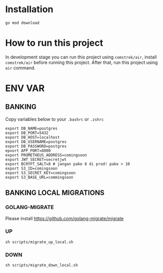 # Installation
```
go mod download
```

# How to run this project
In development stage you can run this project using `comstrek/air`, install `comstrek/air` before running this project. After that, run this project using `air` command.

# ENV VAR

## BANKING
Copy variables below to your `.bashrc` or `.zshrc`

```
export DB_NAME=postgres
export DB_PORT=5432
export DB_HOST=localhost
export DB_USERNAME=postgres
export DB_PASSWORD=postgres
epxort APP_PORT=8000
export PROMETHEUS_ADDRESS=comingsoon
export JWT_SECRET=secretjwt
export BCRYPT_SALT=8 # jangan pake 8 di prod! pake > 10
export S3_ID=comingsoon
export S3_SECRET_KEY=comingsoon
export S3_BASE_URL=commingsoon
```

## BANKING LOCAL MIGRATIONS
### GOLANG-MIGRATE
Please install https://github.com/golang-migrate/migrate
### UP
```
sh scripts/migrate_up_local.sh
```

### DOWN
```
sh scripts/migrate_down_local.sh
```